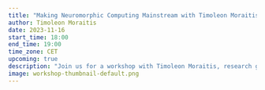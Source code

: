 ```yaml
---
title: "Making Neuromorphic Computing Mainstream with Timoleon Moraitis"
author: Timoleon Moraitis
date: 2023-11-16
start_time: 18:00
end_time: 19:00
time_zone: CET
upcoming: true
description: "Join us for a workshop with Timoleon Moraitis, research group leader in neuromorphic computing, at the interface of computational neuroscience with artificial intelligence."
image: workshop-thumbnail-default.png
---
```

